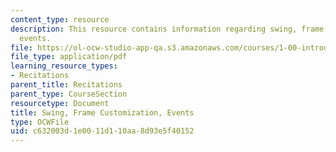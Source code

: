 ```yaml
---
content_type: resource
description: This resource contains information regarding swing, frame customization,
  events.
file: https://ol-ocw-studio-app-qa.s3.amazonaws.com/courses/1-00-introduction-to-computers-and-engineering-problem-solving-spring-2012/c632003d1e0011d110aa8d93e5f40152_MIT1_00S12_REC_7.pdf
file_type: application/pdf
learning_resource_types:
- Recitations
parent_title: Recitations
parent_type: CourseSection
resourcetype: Document
title: Swing, Frame Customization, Events
type: OCWFile
uid: c632003d-1e00-11d1-10aa-8d93e5f40152
---
```

